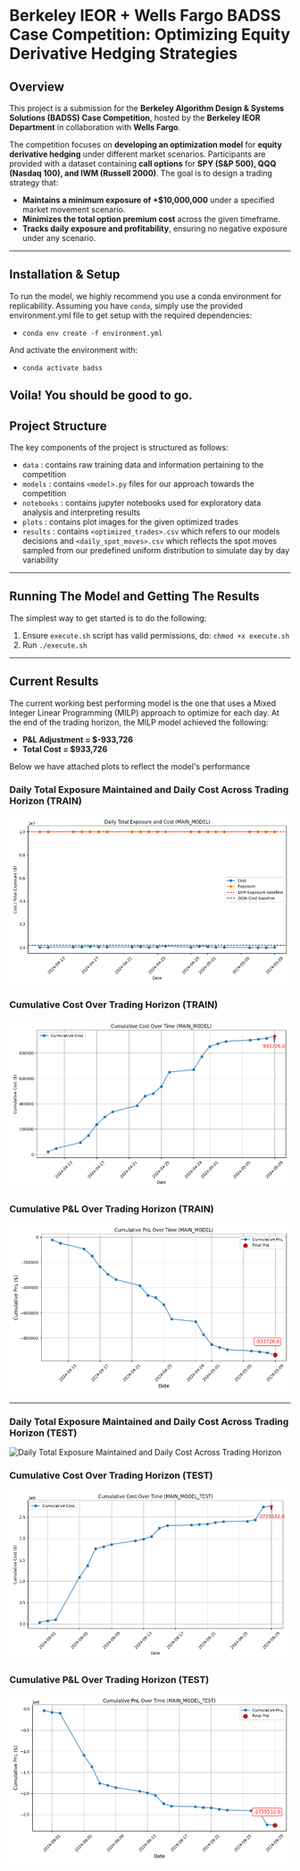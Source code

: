 # Berkeley IEOR + Wells Fargo BADSS Case Competition: Optimizing Equity Derivative Hedging Strategies

## **Overview**
This project is a submission for the **Berkeley Algorithm Design & Systems Solutions (BADSS) Case Competition**, hosted by the **Berkeley IEOR Department** in collaboration with **Wells Fargo**. 

The competition focuses on **developing an optimization model** for **equity derivative hedging** under different market scenarios. Participants are provided with a dataset containing **call options** for **SPY (S&P 500), QQQ (Nasdaq 100), and IWM (Russell 2000)**. The goal is to design a trading strategy that:

- **Maintains a minimum exposure of +$10,000,000** under a specified market movement scenario.
- **Minimizes the total option premium cost** across the given timeframe.
- **Tracks daily exposure and profitability**, ensuring no negative exposure under any scenario.

---

## **Installation & Setup**
To run the model, we highly recommend you use a conda environment for replicability. Assuming you have `conda`, simply use the provided environment.yml file to get setup with the required dependencies:

- `conda env create -f environment.yml`

And activate the environment with:

- `conda activate badss`

Voila! You should be good to go.
---

## **Project Structure**
The key components of the project is structured as follows:

- `data` : contains raw training data and information pertaining to the competition
- `models` : contains `<model>.py` files for our approach towards the competition
- `notebooks` : contains jupyter notebooks used for exploratory data analysis and interpreting results
- `plots` : contains plot images for the given optimized trades
- `results` : contains `<optimized_trades>.csv` which refers to our models decisions and `<daily_spot_moves>.csv` which reflects the spot moves sampled from our predefined uniform distribution to simulate day by day variability

---
## **Running The Model and Getting The Results**
The simplest way to get started is to do the following:

1. Ensure `execute.sh` script has valid permissions, do: `chmod +x execute.sh`
2. Run `./execute.sh` 

---
## **Current Results**
The current working best performing model is the one that uses a Mixed Integer Linear Programming (MILP) approach to optimize for each day. At the end of the trading horizon, the MILP model achieved the following:

- **P&L Adjustment = $-933,726**
- **Total Cost = $933,726**

Below we have attached plots to reflect the model's performance

### Daily Total Exposure Maintained and Daily Cost Across Trading Horizon (TRAIN)
![Daily Total Exposure Maintained and Daily Cost Across Trading Horizon](./plots/cost_and_exposure_over_time_MAIN_MODEL.png)

### Cumulative Cost Over Trading Horizon (TRAIN)
![Cumulative Cost Over Trading Horizon](./plots/cumulative_cost_over_time_MAIN_MODEL.png)

### Cumulative P&L Over Trading Horizon (TRAIN)
![Cumulative P&L Over Trading Horizon](./plots/cumulative_pnl_MAIN_MODEL.png)

---

### Daily Total Exposure Maintained and Daily Cost Across Trading Horizon (TEST)
![Daily Total Exposure Maintained and Daily Cost Across Trading Horizon](./plots/cost_and_exposure_over_time_MAIN_MODEL_TEST)

### Cumulative Cost Over Trading Horizon (TEST)
![Cumulative Cost Over Trading Horizon](./plots/cumulative_cost_over_time_MAIN_MODEL_TEST.png)

### Cumulative P&L Over Trading Horizon (TEST)
![Cumulative P&L Over Trading Horizon](./plots/cumulative_pnl_MAIN_MODEL_TEST.png)